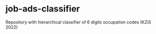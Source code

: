 # job-ads-classifier
Repository with hierarchical classifier of 6 digits occupation codes (KZiS 2022)

